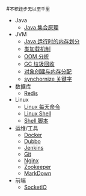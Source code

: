  #`不积跬步无以至千里`

- Java
	- [Java 集合原理](study/java/array.md)
- JVM
	- [Java 运行时的内存划分](study/jvm/runMemery.md)
	- [类加载机制](study/jvm/classLoader.md)
	- [OOM 分析](study/jvm/oom.md)	
	- [GC 垃圾回收](study/jvm/gc.md)
	- [对象创建与内存分配](study/jvm/newObject.md)
	- [synchornize 关键字](study/jvm/synchronize.md)
- 数据库
	- [Redis](study/db/redis.md)
- Linux
	- [Linux 每天命令](study/Linux/linuxCommand.md)
	- [Linux Shell](study/Linux/shell.md)
	- [Shell 脚本](study/Linux/shellScript.md)
- 运维/工具
	- [Docker](study/utils/docker.md)
	- [Dubbo](study/utils/dubbo.md)
	- [Jenkins](study/utils/jenkins.md)
	- [Git](study/utils/git.md)
	- [Nginx](study/utils/nginx.md)
	- [Zookeeper](study/utils/zookeeper.md)
	- [MarkDown](study/utils/markDown.md)
- 前端
	- [SocketIO](study/front/websocket.md)
